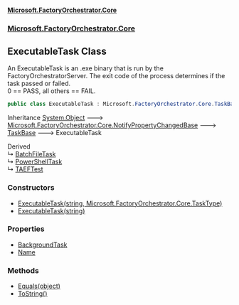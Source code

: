 #### [Microsoft.FactoryOrchestrator.Core](./Microsoft-FactoryOrchestrator-Core.md 'Microsoft.FactoryOrchestrator.Core')
### [Microsoft.FactoryOrchestrator.Core](./Microsoft-FactoryOrchestrator-Core.md 'Microsoft.FactoryOrchestrator.Core')
## ExecutableTask Class
An ExecutableTask is an .exe binary that is run by the FactoryOrchestratorServer. The exit code of the process determines if the task passed or failed.  
0 == PASS, all others == FAIL.  
```csharp
public class ExecutableTask : Microsoft.FactoryOrchestrator.Core.TaskBase
```
Inheritance [System.Object](https://docs.microsoft.com/en-us/dotnet/api/System.Object 'System.Object') &#129106; [Microsoft.FactoryOrchestrator.Core.NotifyPropertyChangedBase](./../../CoreLibrary/Microsoft-FactoryOrchestrator-Core-NotifyPropertyChangedBase 'Microsoft.FactoryOrchestrator.Core.NotifyPropertyChangedBase') &#129106; [TaskBase](./Microsoft-FactoryOrchestrator-Core-TaskBase.md 'Microsoft.FactoryOrchestrator.Core.TaskBase') &#129106; ExecutableTask  

Derived  
&#8627; [BatchFileTask](./Microsoft-FactoryOrchestrator-Core-BatchFileTask.md 'Microsoft.FactoryOrchestrator.Core.BatchFileTask')  
&#8627; [PowerShellTask](./Microsoft-FactoryOrchestrator-Core-PowerShellTask.md 'Microsoft.FactoryOrchestrator.Core.PowerShellTask')  
&#8627; [TAEFTest](./Microsoft-FactoryOrchestrator-Core-TAEFTest.md 'Microsoft.FactoryOrchestrator.Core.TAEFTest')  
### Constructors
- [ExecutableTask(string, Microsoft.FactoryOrchestrator.Core.TaskType)](./Microsoft-FactoryOrchestrator-Core-ExecutableTask-ExecutableTask(string_Microsoft-FactoryOrchestrator-Core-TaskType).md 'Microsoft.FactoryOrchestrator.Core.ExecutableTask.ExecutableTask(string, Microsoft.FactoryOrchestrator.Core.TaskType)')
- [ExecutableTask(string)](./Microsoft-FactoryOrchestrator-Core-ExecutableTask-ExecutableTask(string).md 'Microsoft.FactoryOrchestrator.Core.ExecutableTask.ExecutableTask(string)')
### Properties
- [BackgroundTask](./Microsoft-FactoryOrchestrator-Core-ExecutableTask-BackgroundTask.md 'Microsoft.FactoryOrchestrator.Core.ExecutableTask.BackgroundTask')
- [Name](./Microsoft-FactoryOrchestrator-Core-ExecutableTask-Name.md 'Microsoft.FactoryOrchestrator.Core.ExecutableTask.Name')
### Methods
- [Equals(object)](./Microsoft-FactoryOrchestrator-Core-ExecutableTask-Equals(object).md 'Microsoft.FactoryOrchestrator.Core.ExecutableTask.Equals(object)')
- [ToString()](./Microsoft-FactoryOrchestrator-Core-ExecutableTask-ToString().md 'Microsoft.FactoryOrchestrator.Core.ExecutableTask.ToString()')
